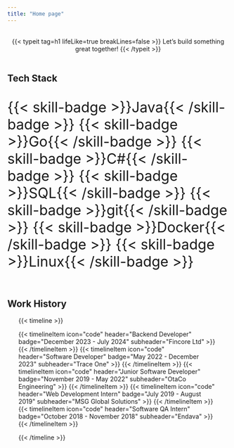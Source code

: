 ```yaml
---
title: "Home page"
---
```


</br>

<div style="max-width: 100%; width: 100%; text-align: center;">
{{< typeit 
  tag=h1
  lifeLike=true
  breakLines=false
>}}
Let’s build something great together!
{{< /typeit >}}
</div>

</br>

<h2 style="text-align: left;">Tech Stack</h2>

</br>

<div style="display: flex; gap: 0.5rem; flex-wrap: wrap; font-size: 2rem;">
  {{< skill-badge >}}Java{{< /skill-badge >}} 
  {{< skill-badge >}}Go{{< /skill-badge >}} 
  {{< skill-badge >}}C#{{< /skill-badge >}} 
  {{< skill-badge >}}SQL{{< /skill-badge >}} 
  {{< skill-badge >}}git{{< /skill-badge >}} 
  {{< skill-badge >}}Docker{{< /skill-badge >}}
  {{< skill-badge >}}Linux{{< /skill-badge >}} 
</div>

</br>
</br>

<h2 style="text-align: left;">Work History</h2>

<div style="display: flex; justify-content: center; align-items: center;">
<div style="width: 90%; justify-content: center; align-items: center;" >
{{< timeline >}}

{{< timelineItem icon="code" header="Backend Developer" badge="December 2023 - July 2024" subheader="Fincore Ltd" >}} {{< /timelineItem >}}
{{< timelineItem icon="code" header="Software Developer" badge="May 2022 - December 2023" subheader="Trace One" >}} {{< /timelineItem >}}
{{< timelineItem icon="code" header="Junior Software Developer" badge="November 2019 - May 2022" subheader="OtaCo Engineering" >}} {{< /timelineItem >}}
{{< timelineItem icon="code" header="Web Development Intern" badge="July 2019 - August 2019" subheader="MSG Global Solutions" >}} {{< /timelineItem >}}
{{< timelineItem icon="code" header="Software QA Intern" badge="October 2018 - November 2018" subheader="Endava" >}} {{< /timelineItem >}}

{{< /timeline >}}
</div>
</div>
</div>
